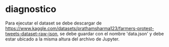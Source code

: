 # diagnostico
Para ejecutar el dataset se debe descargar de https://www.kaggle.com/datasets/prathamsharma123/farmers-protest-tweets-dataset-raw-json, se debe guardar con el nombre 'data.json' y debe estar ubicado a la misma altura del archivo de Jupyter. 
